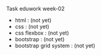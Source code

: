 Task eduwork week-02

- html : (not yet)
- css : (not yet)
- css flexbox : (not yet)
- bootstrap : (not yet)
- bootstrap grid system : (not yet)
